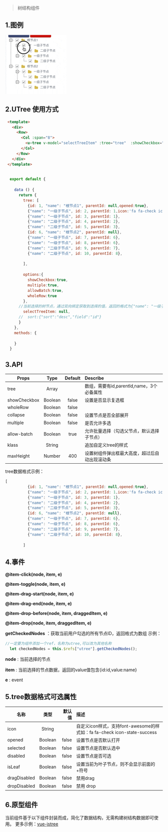 > 树结构组件

## 1.图例
![img](../images/utree示例.gif)

## 2.UTree 使用方式

```html
 <template>
   <div>
     <Row>
       <Col :span="8">
         <u-tree v-model="selectTreeItem" :tree="tree"  :showCheckbox="options.showCheckbox" ref="uetree"></u-tree>
       </Col>
     </Row>
   </div>
 </template>
```
```javascript
 
  export default {

    data () {
      return {
        tree: [
          {id: 1, "name": "根节点1", parentId: null,opened:true},
          {"name": "一级子节点", id: 2, parentId: 1,icon:'fa fa-check icon-state-success'},
          {"name": "一级子节点", id: 3, parentId: 1},
          {"name": "二级子节点", id: 4, parentId: 2},
          {"name": "二级子节点", id: 5, parentId: 3},
          {id: 6, "name": "根节点2", parentId: null},
          {"name": "一级子节点", id: 7, parentId: 6},
          {"name": "一级子节点", id: 8, parentId: 6},
          {"name": "二级子节点", id: 9, parentId: 7},
          {"name": "二级子节点", id: 10, parentId: 8},

        ],

        options:{
          showCheckbox:true,
          multiple:true,
          allowBatch:true,
          wholeRow:true
        },
      //当前选择的树节点，通过双向绑定获取到选择的值，返回的格式为{"name": "一级子节点", id: 3, parentId: 1}
        selectTreeItem: null,
      //  sort:{"sort":"desc","field":"id"}
      }
    },
    methods: {

    }
  }

```

## 3.API

| Props        | Type           | Default  |  Describe  |
| ------------- |:-------------:|:-----:|:--------------------------------------------------------|
| tree      | Array |  |  数组，需要有id,parentId,name，3个必备属性  |
| showCheckbox | Boolean      |    false |  设置是否显示复选框 |
| wholeRow | Boolean      |    false |   |
| collapse | Boolean      |    false |  设置节点是否全部展开 |
| multiple | Boolean      |    false |  是否允许多选  |
| allow-batch | Boolean      |    true |  允许批量选择（勾选父节点，默认选择子节点） |
| klass | String      |     |  追加自定义tree的样式 |
| maxHeight | Number      | 400    |  设置树组件弹出框最大高度，超过后自动出现滚动条 |


tree数据格式示例：
```javascript
[
          {id: 1, "name": "根节点1", parentId: null,opened:true},
          {"name": "一级子节点", id: 2, parentId: 1,icon:'fa fa-check icon-state-success'},
          {"name": "一级子节点", id: 3, parentId: 1},
          {"name": "二级子节点", id: 4, parentId: 2},
          {"name": "二级子节点", id: 5, parentId: 3},
          {id: 6, "name": "根节点2", parentId: null},
          {"name": "一级子节点", id: 7, parentId: 6},
          {"name": "一级子节点", id: 8, parentId: 6},
          {"name": "二级子节点", id: 9, parentId: 7},
          {"name": "二级子节点", id: 10, parentId: 8},

        ]
```

## 4.事件

**@item-click(node, item, e)**

**@item-toggle(node, item, e)**

**@item-drag-start(node, item, e)**

**@item-drag-end(node, item, e)**

**@item-drop-before(node, item, draggedItem, e)**

**@item-drop(node, item, draggedItem, e)**

**getCheckedNodes** ：获取当前用户勾选的所有节点ID，返回格式为数组
示例：
```javascript
//一定要为组件添加一个ref，名称为utree,可以改为其他名称
  let checkedNodes = this.$refs["utree"].getCheckedNodes();

```


**node** : 当前选择的节点

**item** : 当前选择的节点数据，返回的value值包含{id:id,value:name}

**e** : event

## 5.tree数据格式可选属性

| 名称        | 类型           | 默认值  | 描述  |
| ------------- |:-------------:| -----:|:----------------------------------------------|
| icon      | String      |   | 自定义icon样式，支持font-awesome的样式如：fa fa-check icon-state-success |
| opened | Boolean      |    false | 设置节点是否默认打开 |
| selected | Boolean      |    false | 设置节点是否默认选中 |
| disabled | Boolean      |    false | 设置节点是否可选 |
| isLeaf | Boolean      |    false | 设置当前为叶子节点，则不会显示前面的+符号 |
| dragDisabled | Boolean      |    false |  禁用drag |
| dropDisabled | Boolean      |    false |   禁用 drop |

## 6.原型组件
当前组件基于以下组件封装而成，简化了数据结构，无需构建树结构数据即可使用。
更多示例：[vue-jstree](https://zdy1988.github.io/vue-jstree/)
